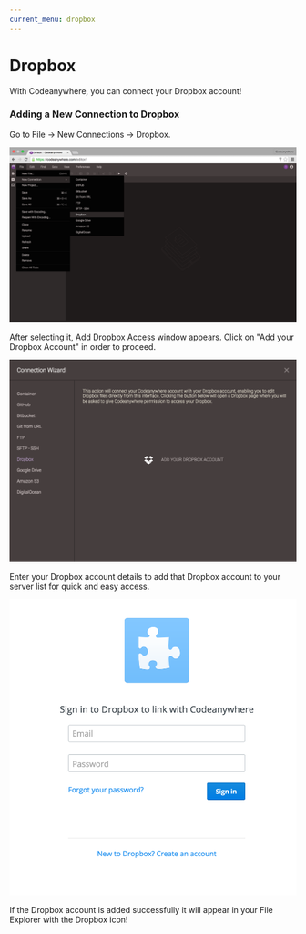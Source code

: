 ```yaml
---
current_menu: dropbox
---
```


# Dropbox

With Codeanywhere, you can connect your Dropbox account!

### Adding a New Connection to Dropbox

Go to File -> New Connections -> Dropbox.

![dropbox-open](images/dropbox-open.png "dropbox-open")


After selecting it, Add Dropbox Access window appears. Click on "Add your Dropbox Account" in order to proceed.

![dropbox-connect](images/dropbox-connect.png "dropbox-connect")

Enter your Dropbox account details to add that Dropbox account to your server list for quick and easy access.
 
![dropbox-authorize](images/dropbox-authorize.png "dropbox-authorize")


If the Dropbox account is added successfully it will appear in your File Explorer with the Dropbox icon!
